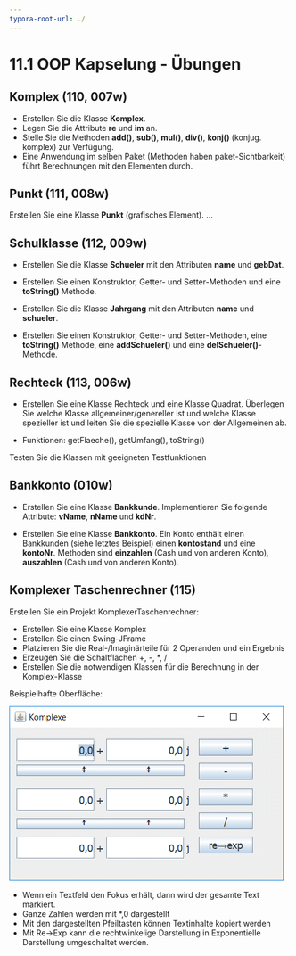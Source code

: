 ```yaml
---
typora-root-url: ./
---
```



# 11.1 OOP Kapselung - Übungen

## Komplex (110, 007w)

- Erstellen Sie die Klasse **Komplex**.
- Legen Sie die Attribute **re** und **im** an.
- Stelle Sie die Methoden **add()**, **sub()**, **mul()**, **div()**, **konj()** (konjug. komplex) zur Verfügung. 
- Eine Anwendung im selben Paket (Methoden haben paket-Sichtbarkeit) führt Berechnungen mit den Elementen durch.

## Punkt (111, 008w)

Erstellen Sie eine Klasse **Punkt** (grafisches Element). ...

## Schulklasse (112, 009w)

- Erstellen Sie die Klasse **Schueler** mit den Attributen **name** und **gebDat**.
- Erstellen Sie einen Konstruktor, Getter- und Setter-Methoden und eine **toString()** Methode.

- Erstellen Sie die Klasse **Jahrgang** mit den Attributen **name** und **schueler**.
- Erstellen Sie einen Konstruktor, Getter- und Setter-Methoden, eine **toString()** Methode, eine **addSchueler()** und eine **delSchueler()**-Methode.

## Rechteck (113, 006w)

- Erstellen Sie eine Klasse Rechteck und eine Klasse Quadrat. Überlegen Sie welche Klasse allgemeiner/genereller ist und welche Klasse spezieller ist und leiten Sie die spezielle Klasse von der Allgemeinen ab.

- Funktionen: getFlaeche(), getUmfang(), toString()

Testen Sie die Klassen mit geeigneten Testfunktionen

## Bankkonto (010w)

- Erstellen Sie eine Klasse **Bankkunde**. Implementieren Sie folgende Attribute: **vName**, **nName** und **kdNr**.

- Erstellen Sie eine Klasse **Bankkonto**. Ein Konto enthält einen Bankkunden (siehe letztes Beispiel) einen **kontostand** und eine **kontoNr**. Methoden sind **einzahlen** (Cash und von anderen Konto), **auszahlen** (Cash und von anderen Konto).

## Komplexer Taschenrechner (115)

Erstellen Sie ein Projekt KomplexerTaschenrechner:

- Erstellen Sie eine Klasse Komplex
- Erstellen Sie einen Swing-JFrame
- Platzieren Sie die Real-/Imaginärteile für 2 Operanden und ein Ergebnis
- Erzeugen Sie die Schaltflächen +, -, *, /
- Erstellen Sie die notwendigen Klassen für die Berechnung in der Komplex-Klasse

Beispielhafte Oberfläche:

![KomplexerTaschenrechner](bilder/KomplexerTaschenrechner.gif)

- Wenn ein Textfeld den Fokus erhält, dann wird der gesamte Text markiert.
- Ganze Zahlen werden mit *,0 dargestellt
- Mit den dargestellten Pfeiltasten können Textinhalte kopiert werden
- Mit Re->Exp kann die rechtwinkelige Darstellung in Exponentielle Darstellung umgeschaltet werden.

